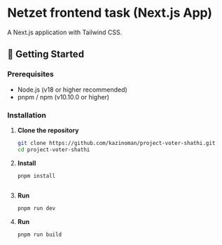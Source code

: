 # Netzet frontend task (Next.js App)

A Next.js application with Tailwind CSS.

## 🚀 Getting Started

### Prerequisites
- Node.js (v18 or higher recommended)
- pnpm / npm  (v10.10.0 or higher)

### Installation

1. **Clone the repository**
   ```bash
   git clone https://github.com/kazinoman/project-voter-shathi.git
   cd project-voter-shathi

2. **Install**
   ```bash
   pnpm install
  

4. **Run**
   ```bash
   pnpm run dev

4. **Run**
   ```bash
   pnpm run build